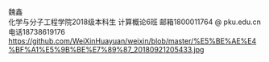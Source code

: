 魏鑫  
化学与分子工程学院2018级本科生
计算概论6班
邮箱1800011764 @ pku.edu.cn
电话18738619176
https://github.com/WeiXinHuayuan/weixin/blob/master/%E5%BE%AE%E4%BF%A1%E5%9B%BE%E7%89%87_20180921205433.jpg
  
    

